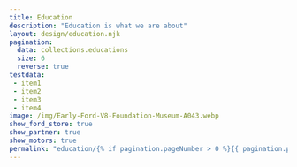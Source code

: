 ```yaml
---
title: Education
description: "Education is what we are about"
layout: design/education.njk
pagination:
  data: collections.educations
  size: 6
  reverse: true
testdata:
 - item1
 - item2
 - item3
 - item4
image: /img/Early-Ford-V8-Foundation-Museum-A043.webp
show_ford_store: true
show_partner: true
show_motors: true
permalink: "education/{% if pagination.pageNumber > 0 %}{{ pagination.pageNumber + 1 }}/{% endif %}index.html"
---
```



